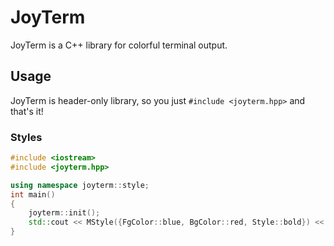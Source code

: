 # JoyTerm  
JoyTerm is a C++ library for colorful terminal output.
## Usage
JoyTerm is header-only library, so you just `#include <joyterm.hpp>` and that's it!
### Styles
```c++
#include <iostream>
#include <joyterm.hpp>

using namespace joyterm::style;
int main()
{
    joyterm::init();
    std::cout << MStyle({FgColor::blue, BgColor::red, Style::bold}) << "Hello World!" << MStyle({Style::reset}) << "\n";
}
```